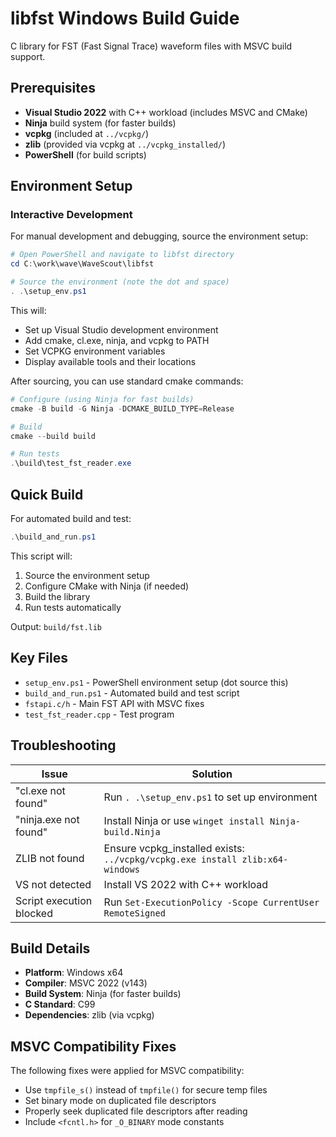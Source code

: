 # libfst Windows Build Guide

C library for FST (Fast Signal Trace) waveform files with MSVC build support.

## Prerequisites

- **Visual Studio 2022** with C++ workload (includes MSVC and CMake)
- **Ninja** build system (for faster builds)
- **vcpkg** (included at `../vcpkg/`)
- **zlib** (provided via vcpkg at `../vcpkg_installed/`)
- **PowerShell** (for build scripts)

## Environment Setup

### Interactive Development

For manual development and debugging, source the environment setup:

```powershell
# Open PowerShell and navigate to libfst directory
cd C:\work\wave\WaveScout\libfst

# Source the environment (note the dot and space)
. .\setup_env.ps1
```

This will:
- Set up Visual Studio development environment
- Add cmake, cl.exe, ninja, and vcpkg to PATH
- Set VCPKG environment variables
- Display available tools and their locations

After sourcing, you can use standard cmake commands:

```powershell
# Configure (using Ninja for fast builds)
cmake -B build -G Ninja -DCMAKE_BUILD_TYPE=Release

# Build
cmake --build build

# Run tests
.\build\test_fst_reader.exe
```

## Quick Build

For automated build and test:

```powershell
.\build_and_run.ps1
```

This script will:
1. Source the environment setup
2. Configure CMake with Ninja (if needed)
3. Build the library
4. Run tests automatically

Output: `build/fst.lib`

## Key Files

- `setup_env.ps1` - PowerShell environment setup (dot source this)
- `build_and_run.ps1` - Automated build and test script
- `fstapi.c/h` - Main FST API with MSVC fixes
- `test_fst_reader.cpp` - Test program

## Troubleshooting

| Issue | Solution |
|-------|----------|
| "cl.exe not found" | Run `. .\setup_env.ps1` to set up environment |
| "ninja.exe not found" | Install Ninja or use `winget install Ninja-build.Ninja` |
| ZLIB not found | Ensure vcpkg_installed exists: `../vcpkg/vcpkg.exe install zlib:x64-windows` |
| VS not detected | Install VS 2022 with C++ workload |
| Script execution blocked | Run `Set-ExecutionPolicy -Scope CurrentUser RemoteSigned` |

## Build Details

- **Platform**: Windows x64
- **Compiler**: MSVC 2022 (v143)
- **Build System**: Ninja (for faster builds)
- **C Standard**: C99
- **Dependencies**: zlib (via vcpkg)

## MSVC Compatibility Fixes

The following fixes were applied for MSVC compatibility:
- Use `tmpfile_s()` instead of `tmpfile()` for secure temp files
- Set binary mode on duplicated file descriptors
- Properly seek duplicated file descriptors after reading
- Include `<fcntl.h>` for `_O_BINARY` mode constants